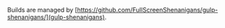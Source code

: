 Builds are managed by [https://github.com/FullScreenShenanigans/gulp-shenanigans/](gulp-shenanigans).
